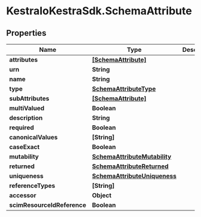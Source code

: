 # KestraIoKestraSdk.SchemaAttribute

## Properties

Name | Type | Description | Notes
------------ | ------------- | ------------- | -------------
**attributes** | [**[SchemaAttribute]**](SchemaAttribute.md) |  | [optional] 
**urn** | **String** |  | [optional] 
**name** | **String** |  | [optional] 
**type** | [**SchemaAttributeType**](SchemaAttributeType.md) |  | [optional] 
**subAttributes** | [**[SchemaAttribute]**](SchemaAttribute.md) |  | [optional] 
**multiValued** | **Boolean** |  | [optional] 
**description** | **String** |  | [optional] 
**required** | **Boolean** |  | [optional] 
**canonicalValues** | **[String]** |  | [optional] 
**caseExact** | **Boolean** |  | [optional] 
**mutability** | [**SchemaAttributeMutability**](SchemaAttributeMutability.md) |  | [optional] 
**returned** | [**SchemaAttributeReturned**](SchemaAttributeReturned.md) |  | [optional] 
**uniqueness** | [**SchemaAttributeUniqueness**](SchemaAttributeUniqueness.md) |  | [optional] 
**referenceTypes** | **[String]** |  | [optional] 
**accessor** | **Object** |  | [optional] 
**scimResourceIdReference** | **Boolean** |  | [optional] 


